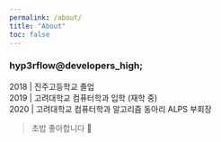 ```yaml
---
permalink: /about/
title: "About"
toc: false
---
```


### hyp3rflow@developers_high;

2018 \| 진주고등학교 졸업<br>2019 \| 고려대학교 컴퓨터학과 입학 (재학 중)<br>2020 \| 고려대학교 컴퓨터학과 알고리즘 동아리 ALPS 부회장

> 초밥 좋아합니다 🍣
